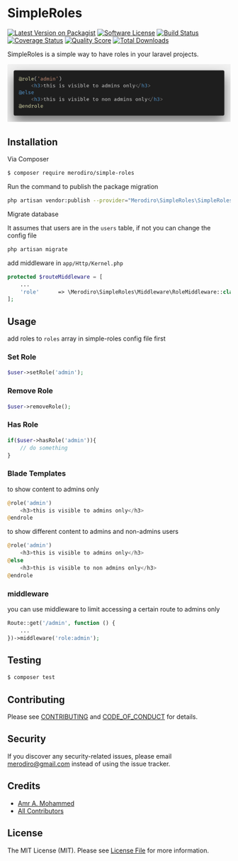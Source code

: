 # SimpleRoles

[![Latest Version on Packagist][ico-version]][link-packagist]
[![Software License][ico-license]](LICENSE.md)
[![Build Status][ico-travis]][link-travis]
[![Coverage Status][ico-scrutinizer]][link-scrutinizer]
[![Quality Score][ico-code-quality]][link-code-quality]
[![Total Downloads][ico-downloads]][link-downloads]


SimpleRoles is a simple way to have roles in your laravel projects.

![preview](/preview.png)

## Installation

Via Composer

``` bash
$ composer require merodiro/simple-roles
```

Run the command to publish the package migration

```bash
php artisan vendor:publish --provider="Merodiro\SimpleRoles\SimpleRolesServiceProvider"
```

Migrate database

It assumes that users are in the `users` table, if not you can change the config file

```bash
php artisan migrate
```

add middleware in `app/Http/Kernel.php`

```php
protected $routeMiddleware = [
    ...
    'role'      => \Merodiro\SimpleRoles\Middleware\RoleMiddleware::class,        
];
```

## Usage
add roles to `roles` array in simple-roles config file first

### Set Role

```php
$user->setRole('admin');
```

### Remove Role

```php
$user->removeRole();
```

### Has Role
```php
if($user->hasRole('admin')){
    // do something
}
```

### Blade Templates
to show content to admins only

```php
@role('admin')
    <h3>this is visible to admins only</h3>
@endrole
```
to show different content to admins and non-admins users

```php
@role('admin')
    <h3>this is visible to admins only</h3>
@else
    <h3>this is visible to non admins only</h3>
@endrole
```

### middleware

you can use middleware to limit accessing a certain route to admins only

```php
Route::get('/admin', function () {
    ...
})->middleware('role:admin');
``` 

## Testing

``` bash
$ composer test
```

## Contributing

Please see [CONTRIBUTING](CONTRIBUTING.md) and [CODE_OF_CONDUCT](CODE_OF_CONDUCT.md) for details.

## Security

If you discover any security-related issues, please email merodiro@gmail.com instead of using the issue tracker.

## Credits

- [Amr A. Mohammed][link-author]
- [All Contributors][link-contributors]

## License

The MIT License (MIT). Please see [License File](LICENSE.md) for more information.

[ico-version]: https://img.shields.io/packagist/v/merodiro/simple-admin.svg?style=flat-square
[ico-license]: https://img.shields.io/badge/license-MIT-brightgreen.svg?style=flat-square
[ico-travis]: https://img.shields.io/travis/merodiro/simple-admin/master.svg?style=flat-square
[ico-scrutinizer]: https://img.shields.io/scrutinizer/coverage/g/merodiro/simple-admin.svg?style=flat-square
[ico-code-quality]: https://img.shields.io/scrutinizer/g/merodiro/simple-admin.svg?style=flat-square
[ico-downloads]: https://img.shields.io/packagist/dt/merodiro/simple-admin.svg?style=flat-square

[link-packagist]: https://packagist.org/packages/merodiro/simple-admin
[link-travis]: https://travis-ci.org/merodiro/simple-admin
[link-scrutinizer]: https://scrutinizer-ci.com/g/merodiro/simple-admin/code-structure
[link-code-quality]: https://scrutinizer-ci.com/g/merodiro/simple-admin
[link-downloads]: https://packagist.org/packages/merodiro/simple-admin
[link-author]: https://github.com/merodiro
[link-contributors]: ../../contributors
